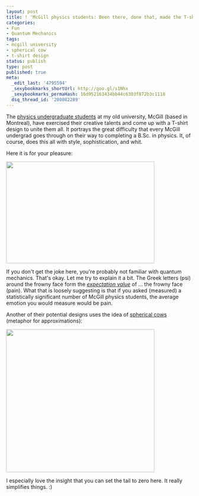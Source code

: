 ```yaml
---
layout: post
title: ! 'McGill physics students: Been there, done that, made the T-shirt.'
categories:
- Fun
- Quantum Mechanics
tags:
- mcgill university
- spherical cow
- t-shirt design
status: publish
type: post
published: true
meta:
  _edit_last: '4795594'
  _sexybookmarks_shortUrl: http://goo.gl/s1Nhx
  _sexybookmarks_permaHash: 16d952163434bb44c6303f872b3c1118
  dsq_thread_id: '208082289'
---
```

The <a href="http://www.ugrad.physics.mcgill.ca/~msps/">physics undergraduate students</a> at my old university, McGill (based in Montreal), have exercised their creative talents and come up with a T-shirt design to unite them all. It portrays the great difficulty that every McGill undergrad goes through on their way to completing a B.Sc. in physics. It, of course, does this all with style, sophistication, and whit.

Here it is for your pleasure:

<a href="http://www.ugrad.physics.mcgill.ca/~msps/phpBB2/viewtopic.php?t=15"><img class="aligncenter" title="McGill Physics; Expect Pain" src="http://www.ugrad.physics.mcgill.ca/~msps/images/tshirt_designs/expectpain.jpg" alt="" width="400" height="275" /></a>

If you don't get the joke here, you're probably not familiar with quantum mechanics. That's okay. Let me try to explain it a bit. The Greek letters (psi) around the frowny face form the <a href="http://en.wikipedia.org/wiki/Expectation_value_(quantum_mechanics)#Formalism_in_quantum_mechanics"><em>expectation value</em></a> of ... the frowny face (pain). What that is loosely suggesting is that if you asked (measured) a statistically significant number of McGill physics students, the average emotion you would measure would be pain.

Another of their potential designs uses the idea of <a href="http://excitedstate.wordpress.com/2008/09/13/assume-a-spherical-physicist/trackback/">spherical cows</a> (metaphor for approximations):

<a href="http://www.ugrad.physics.mcgill.ca/~msps/phpBB2/viewtopic.php?t=15"><img class="aligncenter" title="Spherical Cow" src="http://www.ugrad.physics.mcgill.ca/~msps/images/tshirt_designs/moo.jpg" alt="" width="400" height="387" /></a>

I especially love the insight that you can set the tail to zero here. It really simplifies things. :)
